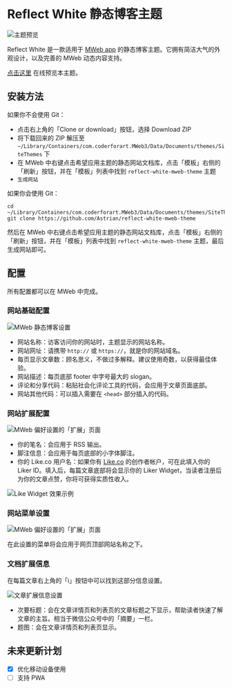 # Reflect White 静态博客主题
![主题预览](https://i.imgur.com/OZNoO1I.png)

Reflect White 是一款适用于 [MWeb app](https://zh.mweb.im/) 的静态博客主题。它拥有简洁大气的外观设计，以及完善的 MWeb 动态内容支持。

[点击这里](https://astrianzheng.cn) 在线预览本主题。

## 安装方法
如果你不会使用 Git：

- 点击右上角的「Clone or download」按钮，选择 Download ZIP
- 将下载回来的 ZIP 解压至 `~/Library/Containers/com.coderforart.MWeb3/Data/Documents/themes/SiteThemes` 下
- 在 MWeb 中右键点击希望应用主题的静态网站文档库，点击「模板」右侧的「刷新」按钮，并在「模板」列表中找到 `reflect-white-mweb-theme` 主题
- `生成网站`

如果你会使用 Git：

```
cd ~/Library/Containers/com.coderforart.MWeb3/Data/Documents/themes/SiteThemes
git clone https://github.com/Astrian/reflect-white-mweb-theme
```

然后在 MWeb 中右键点击希望应用主题的静态网站文档库，点击「模板」右侧的「刷新」按钮，并在「模板」列表中找到 `reflect-white-mweb-theme` 主题，最后生成网站即可。

## 配置
所有配置都可以在 MWeb 中完成。

### 网站基础配置
![MWeb 静态博客设置](https://i.imgur.com/FeADjIy.png)

- 网站名称：访客访问你的网站时，主题显示的网站名称。
- 网站网址：请携带 `http://` 或 `https://`，就是你的网站域名。
- 每页显示文章数：顾名思义，不做过多解释。建议使用奇数，以获得最佳体验。
- 网站描述：每页底部 footer 中字号最大的 slogan。
- 评论和分享代码：粘贴社会化评论工具的代码，会应用于文章页面底部。
- 网站其他代码：可以插入需要在 `<head>` 部分插入的代码。

### 网站扩展配置
![MWeb 偏好设置的「扩展」页面](https://i.imgur.com/AelEl8y.png)

- 你的笔名：会应用于 RSS 输出。
- 脚注信息：会应用于每页底部的小字体脚注。
- 你的 Like.co 用户名：如果你有 [Like.co](https://like.co/in) 的创作者帐户，可在此填入你的 Liker ID。填入后，每篇文章底部将会显示你的 Liker Widget，当读者注册后为你的文章点赞，你将可获得实质性收入。

![Like Widget 效果示例](https://i.imgur.com/aWYyVbW.png)

### 网站菜单设置
![MWeb 偏好设置的「扩展」页面](https://i.imgur.com/ajxmEnT.png)

在此设置的菜单将会应用于网页顶部网站名称之下。

### 文档扩展信息
在每篇文章右上角的「i」按钮中可以找到这部分信息设置。

![文章扩展信息设置](https://i.imgur.com/hypFXJN.png)

- 次要标题：会在文章详情页和列表页的文章标题之下显示，帮助读者快速了解文章的主旨。相当于微信公众号中的「摘要」一栏。
- 题图：会在文章详情页和列表页显示。

## 未来更新计划
- [x] 优化移动设备使用
- [ ] 支持 PWA